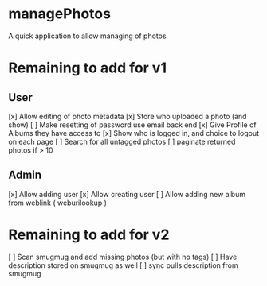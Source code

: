 # managePhotos
A quick application to allow managing of photos

# Remaining to add for v1
## User
[x] Allow editing of photo metadata
[x] Store who uploaded a photo (and show)
[ ] Make resetting of password use email back end
[x] Give Profile of Albums they have access to
[x] Show who is logged in, and choice to logout on each page
[ ] Search for all untagged photos
[ ] paginate returned photos if > 10

## Admin
[x] Allow adding user
[x] Allow creating user
[ ] Allow adding new album from weblink ( weburilookup )

# Remaining to add for v2
[ ] Scan smugmug and add missing photos (but with no tags)
[ ] Have description stored on smugmug as well
[ ] sync pulls description from smugmug
